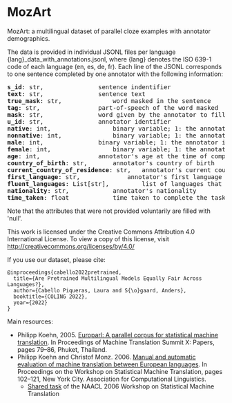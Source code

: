 # MozArt
MozArt: a multilingual dataset of parallel cloze examples with annotator demographics.


The data is provided in individual JSONL files per language {lang}_data_with_annotations.jsonl, where {lang} denotes the ISO 639-1 code of each language (en, es, de, fr). Each line of the JSONL corresponds to one sentence completed by one annotator with the following information:

<pre>
<b>s_id</b>: str,  				sentence indentifier
<b>text</b>: str,  				sentence text
<b>true_mask</b>: str,  			word masked in the sentence
<b>tag</b>: str,  				part-of-speech of the word masked
<b>mask</b>: str,  				word given by the annotator to fill in the gap
<b>u_id</b>: str,  				annotator identifier 
<b>native</b>: int,   				binary variable; 1: the annotator is a native speaker of the target language, 0: otherwise
<b>nonnative</b>: int,  			binary variable; 1: the annotator isn't a native speaker of the target language, 0: otherwise
<b>male</b>: int,  				binary variable; 1: the annotator is a male (self-reported), 0: otherwise
<b>female</b>: int,   				binary variable; 1: the annotator is a female (self-reported), 0: otherwise
<b>age</b>: int,  				annotator's age at the time of completion
<b>country_of_birth</b>: str,  		annotator's country of birth
<b>current_country_of_residence</b>: str,	annotator's current country of residence at the time of completion
<b>first_language</b>: str,  			annotator's first language
<b>fluent_languages</b>: List[str],  		list of languages that the annotator has reported to be fluent in
<b>nationality</b>: str,  			annotator's nationality
<b>time_taken</b>: float  			time taken to complete the task (ms)
</pre>

Note that the attributes that were not provided voluntarily are filled with 'null'.

This work is licensed under the Creative Commons Attribution 4.0 International License. To view a copy of this license, visit http://creativecommons.org/licenses/by/4.0/ 

If you use our dataset, please cite:
```
@inproceedings{cabello2022pretrained,
  title={Are Pretrained Multilingual Models Equally Fair Across Languages?},
  author={Cabello Piqueras, Laura and S{\o}gaard, Anders},
  booktitle={COLING 2022},
  year={2022}
}
```

Main resources: 

* Philipp Koehn, 2005. [Europarl: A parallel corpus for statistical machine translation](https://aclanthology.org/2005.mtsummit-papers.11/). In Proceedings of Machine Translation Summit X: Papers, pages 79–86, Phuket, Thailand.  
* Philipp Koehn and Christof Monz. 2006. [Manual and automatic evaluation of machine translation between European languages](https://aclanthology.org/W06-3114/). In Proceedings on the Workshop on Statistical Machine Translation, pages 102–121, New York City. Association for Computational Linguistics.
	* [Shared task](https://www.statmt.org/wmt06/shared-task/) of the NAACL 2006 Workshop on Statistical Machine Translation

